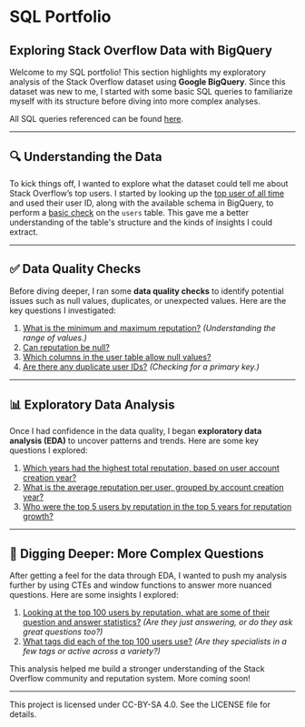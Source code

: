 # SQL Portfolio

## Exploring Stack Overflow Data with BigQuery

Welcome to my SQL portfolio! This section highlights my exploratory analysis of the Stack Overflow dataset using **Google BigQuery**. Since this dataset was new to me, I started with some basic SQL queries to familiarize myself with its structure before diving into more complex analyses.

All SQL queries referenced can be found [here](https://github.com/kim-h-l/portfolio-sql/tree/main/stackoverflow).

---

## 🔍 Understanding the Data

To kick things off, I wanted to explore what the dataset could tell me about Stack Overflow’s top users. I started by looking up the [top user of all time](https://stackoverflow.com/users/22656/jon-skeet) and used their user ID, along with the available schema in BigQuery, to perform a [basic check](https://github.com/kim-h-l/portfolio-sql/blob/main/stackoverflow/001_user_data_exploration.sql) on the `users` table. This gave me a better understanding of the table's structure and the kinds of insights I could extract.

---

## ✅ Data Quality Checks

Before diving deeper, I ran some **data quality checks** to identify potential issues such as null values, duplicates, or unexpected values. Here are the key questions I investigated:

1. [What is the minimum and maximum reputation?](https://github.com/kim-h-l/portfolio-sql/blob/main/stackoverflow/002_dq_reputation_min_max.sql) *(Understanding the range of values.)*
2. [Can reputation be null?](https://github.com/kim-h-l/portfolio-sql/blob/main/stackoverflow/003_dq_reputation_null.sql)
3. [Which columns in the user table allow null values?](https://github.com/kim-h-l/portfolio-sql/blob/main/stackoverflow/004_dq_user_table_nulls.sql)
4. [Are there any duplicate user IDs?](https://github.com/kim-h-l/portfolio-sql/blob/main/stackoverflow/005_dq_user_id_dupe_check.sql) *(Checking for a primary key.)*

---

## 📊 Exploratory Data Analysis

Once I had confidence in the data quality, I began **exploratory data analysis (EDA)** to uncover patterns and trends. Here are some key questions I explored:

1. [Which years had the highest total reputation, based on user account creation year?](https://github.com/kim-h-l/portfolio-sql/blob/main/stackoverflow/006_eda_reputation_by_year.sql)
2. [What is the average reputation per user, grouped by account creation year?](https://github.com/kim-h-l/portfolio-sql/blob/main/stackoverflow/007_eda_avg_user_reputation.sql)
3. [Who were the top 5 users by reputation in the top 5 years for reputation growth?](https://github.com/kim-h-l/portfolio-sql/blob/main/stackoverflow/008_eda_top_users_top_years.sql)

---

## 🤔 Digging Deeper: More Complex Questions

After getting a feel for the data through EDA, I wanted to push my analysis further by using CTEs and window functions to answer more nuanced questions. Here are some insights I explored:

1. [Looking at the top 100 users by reputation, what are some of their question and answer statistics?](https://github.com/kim-h-l/portfolio-sql/blob/main/stackoverflow/009_top_100_users_qa.sql) *(Are they just answering, or do they ask great questions too?)*
2. [What tags did each of the top 100 users use?](https://github.com/kim-h-l/portfolio-sql/blob/main/stackoverflow/010_top_100_users_tags.sql) *(Are they specialists in a few tags or active across a variety?)*

This analysis helped me build a stronger understanding of the Stack Overflow community and reputation system. More coming soon!

___

This project is licensed under CC-BY-SA 4.0. See the LICENSE file for details.
